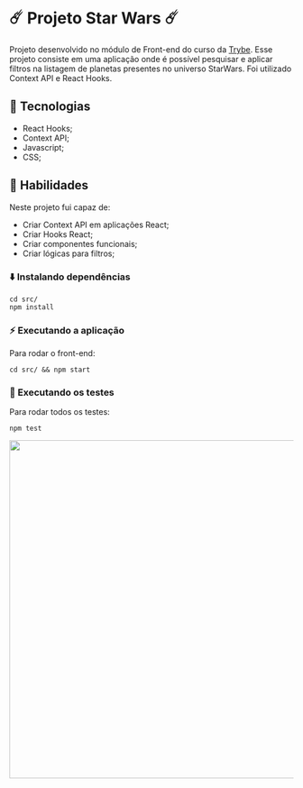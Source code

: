 # ☄️ Projeto Star Wars ☄️

Projeto desenvolvido no módulo de Front-end do curso da [Trybe](https://www.betrybe.com/). Esse projeto consiste em uma aplicação onde é possível pesquisar e aplicar filtros na listagem de planetas presentes no universo StarWars. Foi utilizado Context API e React Hooks.

## 🚀 Tecnologias
- React Hooks;
- Context API;
- Javascript;
- CSS;

## 📌 Habilidades
Neste projeto fui capaz de:
- Criar Context API em aplicações React;
- Criar Hooks React;
- Criar componentes funcionais;
- Criar lógicas para filtros;

### ⬇️ Instalando dependências
  ```
  cd src/
  npm install
  ``` 

### ⚡ Executando a aplicação
Para rodar o front-end:

  ```
  cd src/ && npm start
  ```

### 🧪 Executando os testes
Para rodar todos os testes:

  ```
  npm test
  ```
  
<p align="center">
  <img width="600px" heigth="600px" src="src/images/trivia.gif" />
</p>
